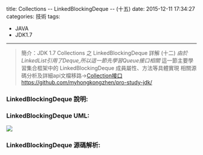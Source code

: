 title: Collections -- LinkedBlockingDeque -- (十五)
date: 2015-12-11 17:34:27
categories: 技術
tags:
- JAVA
- JDK1.7
---
> 簡介：JDK 1.7 Collections 之 LinkedBlockingDeque 詳解 (十二)
> _由於LinkedList引用了Deque,所以這一節先學習Queue接口相關_
> 這一節主要學習集合框架中的 LinkedBlockingDeque 成員屬性、方法等具體實現
> 相關源碼分析及詳細api文檔移路→[Collection接口https://github.com/myhongkongzhen/pro-study-jdk/](https://github.com/myhongkongzhen/pro-study-jdk/tree/master/src/main/java/z/z/w/jdk/collections)

<!--more-->

### LinkedBlockingDeque 說明:

### LinkedBlockingDeque UML:
<img src="/images/Collections/Collection-LinkedBlockingDeque.png"  />

### LinkedBlockingDeque 源碼解析:

